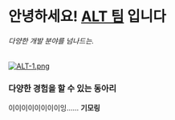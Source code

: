 # 안녕하세요! [ALT 팀](https://team-alt.com/) 입니다

###### 다양한 개발 분야를 넘나드는.

<!-- <img src="https://i.postimg.cc/nVSCPhy3/ALT-1.png" width="50%"> -->
[![ALT-1.png](https://i.postimg.cc/nVSCPhy3/ALT-1.png)](https://postimg.cc/146mgs5F)


### 다양한 경험을 할 수 있는 동아리

이이이이이이이이잉...... **기모링**